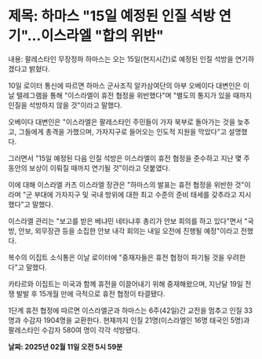 # **제목: 하마스 "15일 예정된 인질 석방 연기"…이스라엘 "합의 위반"**

  내용: 팔레스타인 무장정파 하마스는 오는 15일(현지시간)로 예정된 인질 석방을 연기하겠다고 밝혔다. 

10일 로이터 통신에 따르면 하마스 군사조직 알카삼여단의 아부 오베이다 대변인은 이날 텔레그램을 통해 "이스라엘이 휴전 협정을 위반했다"며 "별도의 통지가 있을 때까지 인질을 석방하지 않을 것"이라고 말했다. 

오베이다 대변인은 "이스라엘은 팔레스타인 주민들이 가자 북부로 돌아가는 것을 늦추고, 그들에게 총격을 가했으며, 가자지구로 들어오는 인도적 지원을 막았다"고 설명했다. 

그러면서 "15일 예정된 다음 인질 석방은 이스라엘이 휴전 협정을 준수하고 지난 몇 주 동안의 보상이 이뤄질 때까지 연기될 것"이라고 덧붙였다. 

이에 대해 이스라엘 카츠 이스라엘 장관은 "하마스의 발표는 휴전 협정을 위반한 것"이라며 "군 부대에 가자지구 및 국내 방위에 대한 최고 수준의 준비 태세를 갖추라고 지시했다"고 말했다. 

이스라엘 관리는 "보고를 받은 베냐민 네타냐후 총리가 안보 회의를 하고 있다"면서 "국방, 안보, 외무장관 등을 소집한 안보 내각 회의는 내일 오전에 진행될 예정"이라고 전했다. 

복수의 이집트 소식통은 이날 로이터에 "중재자들은 휴전 협정이 파기될 것을 우려한다"고 말했다. 

카타르와 이집트는 미국과 함께 휴전을 이끌어내기 위해 중재해왔으며, 지난달 19일 전쟁 발발 후 15개월 만에 극적으로 휴전 협정이 타결됐다. 

1단계 휴전 협정에 따르면 이스라엘군과 하마스는 6주(42일)간 교전을 멈추고 인질 33명과 수감자 1904명을 교환한다. 현재까지 인질 21명(이스라엘인 16명 태국인 5명)과 팔레스타인 수감자 580여 명이 각각 석방됐다.

  **날짜: 2025년 02월 11일 오전 5시 59분**